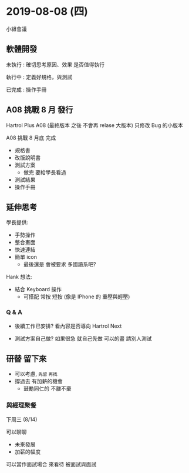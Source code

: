 # 2019-08-08 (四)

小組會議

## 軟體開發

未執行 : 確切思考原因、效果 是否值得執行

執行中 : 定義好規格，與測試

已完成 : 操作手冊

## A08 挑戰 8 月 發行

Hartrol Plus A08 (最終版本 之後 不會再 relase 大版本)
只修改 Bug 的小版本

A08 挑戰 8 月底 完成

- 規格書
- 改版說明書
- 測試方案
  - 做完 要給學長看過
- 測試結果
- 操作手冊

## 延伸思考

學長提供:

- 手勢操作
- 整合畫面
- 快速連結
- 簡單 icon
  - 最後還是 會被要求 多國語系吧?

Hank 想法:

- 結合 Keyboard 操作
  - 可搭配 常按 短按 (像是 IPhone 的 重壓與輕壓)

### Q & A

- 後續工作已安排?
  看內容是否導向 Hartrol Next

- 測試方案自己做?
  如果很急 就自己先做
  可以的畫 請別人測試

## 研替 留下來

- 可以考慮, `先留` `再找`
- 撐過去 有加薪的機會
  - 鼓勵同仁的 不離不棄

### 與經理聚餐

下周三 (8/14)

可以聊聊

- 未來發展
- 加薪的幅度

可以當作面試場合 來看待
被面試與面試
